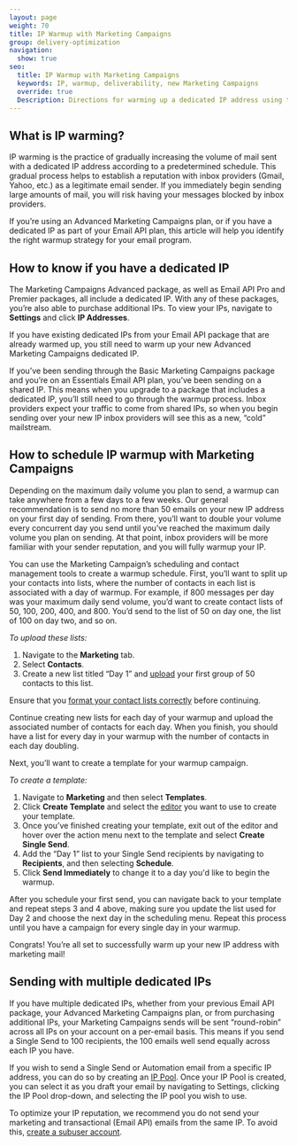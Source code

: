 ```yaml
---
layout: page
weight: 70
title: IP Warmup with Marketing Campaigns
group: delivery-optimization
navigation:
  show: true
seo: 
  title: IP Warmup with Marketing Campaigns
  keywords: IP, warmup, deliverability, new Marketing Campaigns
  override: true
  Description: Directions for warming up a dedicated IP address using the new Marketing Campaigns experience.
---
```


## What is IP warming? 

IP warming is the practice of gradually increasing the volume of mail sent with a dedicated IP address according to a predetermined schedule. This gradual process helps to establish a reputation with inbox providers (Gmail, Yahoo, etc.) as a legitimate email sender. If you immediately begin sending large amounts of mail, you will risk having your messages blocked by inbox providers.

If you’re using an Advanced Marketing Campaigns plan, or if you have a dedicated IP as part of your Email API plan, this article will help you identify the right warmup strategy for your email program. 

## How to know if you have a dedicated IP 

The Marketing Campaigns Advanced package, as well as Email API Pro and Premier packages, all include a dedicated IP. With any of these packages, you’re also able to purchase additional IPs. To view your IPs, navigate to **Settings** and click **IP Addresses**.

<call-out>

If you have existing dedicated IPs from your Email API package that are already warmed up, you still need to warm up your new Advanced Marketing Campaigns dedicated IP. 

</call-out>

If you’ve been sending through the Basic Marketing Campaigns package and you’re on an Essentials Email API plan, you’ve been sending on a shared IP. This means when you upgrade to a package that includes a dedicated IP, you’ll still need to go through the warmup process. Inbox providers expect your traffic to come from shared IPs, so when you begin sending over your new IP inbox providers will see this as a new, “cold” mailstream. 

## How to schedule IP warmup with Marketing Campaigns

Depending on the maximum daily volume you plan to send, a warmup can take anywhere from a few days to a few weeks. Our general recommendation is to send no more than 50 emails on your new IP address on your first day of sending. From there, you’ll want to double your volume every concurrent day you send until you’ve reached the maximum daily volume you plan on sending. At that point, inbox providers will be more familiar with your sender reputation, and you will fully warmup your IP. 

You can use the Marketing Campaign’s scheduling and contact management tools to create a warmup schedule. First, you’ll want to split up your contacts into lists, where the number of contacts in each list is associated with a day of warmup. For example, if 800 messages per day was your maximum daily send volume, you’d want to create contact lists of 50, 100, 200, 400, and 800. You’d send to the list of 50 on day one, the list of 100 on day two, and so on. 

*To upload these lists:*

1. Navigate to the **Marketing** tab. 
1. Select **Contacts**. 
1. Create a new list titled “Day 1” and [upload]({{root_url}}/ui/managing-contacts/create-and-manage-contacts/#add-contacts) your first group of 50 contacts to this list.

<call-out>

Ensure that you [format your contact lists correctly]({{root_url}}/ui/managing-contacts/formatting-a-csv/) before continuing.

</call-out>

Continue creating new lists for each day of your warmup and upload the associated number of contacts for each day. When you finish, you should have a list for every day in your warmup with the number of contacts in each day doubling. 

Next, you’ll want to create a template for your warmup campaign. 

 *To create a template:*

1. Navigate to **Marketing** and then select **Templates**. 
1. Click **Create Template** and select the [editor]({{root_url}}/ui/sending-email/editor/) you want to use to create your template. 
1. Once you’ve finished creating your template, exit out of the editor and hover over the action menu next to the template and select **Create Single Send**.
1. Add the “Day 1” list to your Single Send recipients by navigating to **Recipients**, and then selecting **Schedule**.  
1. Click **Send Immediately** to change it to a day you'd like to begin the warmup. 

After you schedule your first send, you can navigate back to your template and repeat steps 3 and 4 above, making sure you update the list used for Day 2 and choose the next day in the scheduling menu. Repeat this process until you have a campaign for every single day in your warmup. 

Congrats! You’re all set to successfully warm up your new IP address with marketing mail!

## Sending with multiple dedicated IPs 

If you have multiple dedicated IPs, whether from your previous Email API package, your Advanced Marketing Campaigns plan, or from purchasing additional IPs, your Marketing Campaigns sends will be sent “round-robin” across all IPs on your account on a per-email basis. This means if you send a Single Send to 100 recipients, the 100 emails well send equally across each IP you have. 

If you wish to send a Single Send or Automation email from a specific IP address, you can do so by creating an [IP Pool]({{root_url}}/ui/account-and-settings/ip-pools/). Once your IP Pool is created, you can select it as you draft your email by navigating to Settings, clicking the IP Pool drop-down, and selecting the IP pool you wish to use. 

<call-out type="warning">

To optimize your IP reputation, we recommend you do not send your marketing and transactional (Email API) emails from the same IP. To avoid this, [create a subuser account]({{root_url}}/ui/account-and-settings/subusers/#create-a-subuser). 

</call-out>
